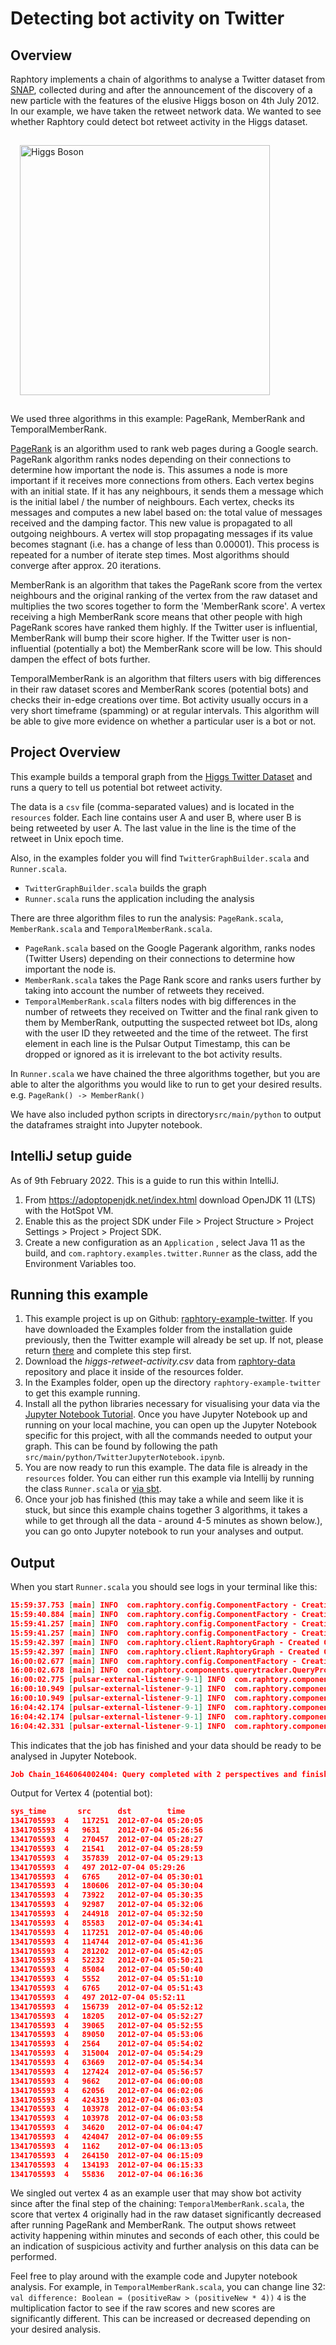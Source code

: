 # Detecting bot activity on Twitter

## Overview

Raphtory implements a chain of algorithms to analyse a Twitter dataset from [SNAP](https://snap.stanford.edu/data/higgs-twitter.html), collected during and after the announcement of the discovery of a new particle with the features of the elusive Higgs boson on 4th July 2012. In our example, we have taken the retweet network data. We wanted to see whether Raphtory could detect bot retweet activity in the Higgs dataset.

<p>
 <img src="../_static/higgs-boson.jpeg" width="400px" style="padding: 15px" alt="Higgs Boson"/>
</p>

We used three algorithms in this example: PageRank, MemberRank and TemporalMemberRank.

[PageRank](https://en.wikipedia.org/wiki/PageRank) is an algorithm used to rank web pages during a Google search. PageRank algorithm ranks nodes depending on their connections to determine how important the node is. This assumes a node is more important if it receives more connections from others. Each vertex begins with an initial state. If it has any neighbours, it sends them a message which is the initial label / the number of neighbours. Each vertex, checks its messages and computes a new label based on: the total value of messages received and the damping factor. This new value is propagated to all outgoing neighbours. A vertex will stop propagating messages if its value becomes stagnant (i.e. has a change of less than 0.00001). This process is repeated for a number of iterate step times. Most algorithms should converge after approx. 20 iterations.

MemberRank is an algorithm that takes the PageRank score from the vertex neighbours and the original ranking of the vertex from the raw dataset and multiplies the two scores together to form the 'MemberRank score'. A vertex receiving a high MemberRank score means that other people with high PageRank scores have ranked them highly. If the Twitter user is influential, MemberRank will bump their score higher. If the Twitter user is non-influential (potentially a bot) the MemberRank score will be low. This should dampen the effect of bots further.

TemporalMemberRank is an algorithm that filters users with big differences in their raw dataset scores and MemberRank scores (potential bots) and checks their in-edge creations over time. Bot activity usually occurs in a very short timeframe (spamming) or at regular intervals. This algorithm will be able to give more evidence on whether a particular user is a bot or not. 

## Project Overview

This example builds a temporal graph from the [Higgs Twitter Dataset](https://snap.stanford.edu/data/higgs-twitter.html) and runs a query to tell us potential bot retweet activity.

The data is a `csv` file (comma-separated values) and is located in the `resources` folder. Each line contains user A and user B, where user B is being retweeted by user A. The last value in the line is the time of the retweet in Unix epoch time.

Also, in the examples folder you will find `TwitterGraphBuilder.scala` and `Runner.scala`.

* `TwitterGraphBuilder.scala` builds the graph
* `Runner.scala` runs the application including the analysis

There are three algorithm files to run the analysis: `PageRank.scala`, `MemberRank.scala` and `TemporalMemberRank.scala`.
* `PageRank.scala`  based on the Google Pagerank algorithm, ranks nodes (Twitter Users) depending on their connections to determine how important the node is. 
* `MemberRank.scala` takes the Page Rank score and ranks users further by taking into account the number of retweets they received.
* `TemporalMemberRank.scala` filters nodes with big differences in the number of retweets they received on Twitter and the final rank given to them by MemberRank, outputting the suspected retweet bot IDs, along with the user ID they retweeted and the time of the retweet. The first element in each line is the Pulsar Output Timestamp, this can be dropped or ignored as it is irrelevant to the bot activity results.

In `Runner.scala` we have chained the three algorithms together, but you are able to alter the algorithms you would like to run to get your desired results. e.g. `PageRank() -> MemberRank()`

We have also included python scripts in directory`src/main/python` to output the dataframes straight into Jupyter notebook.


## IntelliJ setup guide

As of 9th February 2022. This is a guide to run this within IntelliJ.

1. From https://adoptopenjdk.net/index.html download OpenJDK 11 (LTS) with the HotSpot VM.
2. Enable this as the project SDK under File > Project Structure > Project Settings > Project > Project SDK.
3. Create a new configuration as an `Application` , select Java 11 as the build, and `com.raphtory.examples.twitter.Runner` as the class, add the Environment Variables too.

## Running this example

1. This example project is up on Github: [raphtory-example-twitter](https://github.com/Raphtory/Raphtory/tree/development/examples/raphtory-example-twitter). If you have downloaded the Examples folder from the installation guide previously, then the Twitter example will already be set up. If not, please return [there](https://raphtory.readthedocs.io/en/development/Install/installdependencies.html) and complete this step first.
2. Download the _higgs-retweet-activity.csv_ data from [raphtory-data](https://github.com/Raphtory/Data) repository and place it inside of the resources folder.
3. In the Examples folder, open up the directory `raphtory-example-twitter` to get this example running.
4. Install all the python libraries necessary for visualising your data via the [Jupyter Notebook Tutorial](https://raphtory.readthedocs.io/en/development/PythonClient/tutorial.html). Once you have Jupyter Notebook up and running on your local machine, you can open up the Jupyter Notebook specific for this project, with all the commands needed to output your graph. This can be found by following the path `src/main/python/TwitterJupyterNotebook.ipynb`.
5. You are now ready to run this example. The data file is already in the `resources` folder. You can either run this example via Intellij by running the class `Runner.scala` or [via sbt](https://raphtory.readthedocs.io/en/development/Install/installdependencies.html#running-raphtory-via-sbt).
6. Once your job has finished (this may take a while and seem like it is stuck, but since this example chains together 3 algorithms, it takes a while to get through all the data - around 4-5 minutes as shown below.), you can go onto Jupyter notebook to run your analyses and output. 

## Output

When you start `Runner.scala` you should see logs in your terminal like this:
```json
15:59:37.753 [main] INFO  com.raphtory.config.ComponentFactory - Creating '2' Partition Managers.
15:59:40.884 [main] INFO  com.raphtory.config.ComponentFactory - Creating new Query Manager.
15:59:41.257 [main] INFO  com.raphtory.config.ComponentFactory - Creating new Spout 'raphtory_data_raw_1844626742'.
15:59:41.257 [main] INFO  com.raphtory.config.ComponentFactory - Creating '2' Graph Builders.
15:59:42.397 [main] INFO  com.raphtory.client.RaphtoryGraph - Created Graph object with deployment ID 'raphtory_1844626742'.
15:59:42.397 [main] INFO  com.raphtory.client.RaphtoryGraph - Created Graph Spout topic with name 'raphtory_data_raw_1844626742'.
16:00:02.677 [main] INFO  com.raphtory.config.ComponentFactory - Creating new Query Progress Tracker for deployment 'raphtory_1844626742' and job 'Chain_1646064002404' at topic 'raphtory_1844626742_Chain_1646064002404'.
16:00:02.678 [main] INFO  com.raphtory.components.querytracker.QueryProgressTracker - Starting query progress tracker.
16:00:02.775 [pulsar-external-listener-9-1] INFO  com.raphtory.components.querymanager.QueryManager - Range Query 'Chain_1646064002404' received, your job ID is 'Chain_1646064002404'.
16:00:10.949 [pulsar-external-listener-9-1] INFO  com.raphtory.components.querytracker.QueryProgressTracker - Job 'Chain_1646064002404': Perspective '1341101181' finished in 8271 ms.
16:00:10.949 [pulsar-external-listener-9-1] INFO  com.raphtory.components.querytracker.QueryProgressTracker - Job Chain_1646064002404: Running query, processed 1 perspectives.
16:04:42.174 [pulsar-external-listener-9-1] INFO  com.raphtory.components.querytracker.QueryProgressTracker - Job 'Chain_1646064002404': Perspective '1341705593' finished in 271225 ms.
16:04:42.174 [pulsar-external-listener-9-1] INFO  com.raphtory.components.querytracker.QueryProgressTracker - Job Chain_1646064002404: Running query, processed 2 perspectives.
16:04:42.331 [pulsar-external-listener-9-1] INFO  com.raphtory.components.querytracker.QueryProgressTracker - Job Chain_1646064002404: Query completed with 2 perspectives and finished in 279653 ms.
```
This indicates that the job has finished and your data should be ready to be analysed in Jupyter Notebook.
```json
Job Chain_1646064002404: Query completed with 2 perspectives and finished in 279653 ms.
```

Output for Vertex 4 (potential bot): 

```json
sys_time       src      dst	       time
1341705593	4	117251	2012-07-04 05:20:05
1341705593	4	9631	2012-07-04 05:26:56
1341705593	4	270457	2012-07-04 05:28:27
1341705593	4	21541	2012-07-04 05:28:59
1341705593	4	357839	2012-07-04 05:29:13
1341705593	4	497	2012-07-04 05:29:26
1341705593	4	6765	2012-07-04 05:30:01
1341705593	4	180606	2012-07-04 05:30:04
1341705593	4	73922	2012-07-04 05:30:35
1341705593	4	92987	2012-07-04 05:32:06
1341705593	4	244918	2012-07-04 05:32:50
1341705593	4	85583	2012-07-04 05:34:41
1341705593	4	117251	2012-07-04 05:40:06
1341705593	4	114744	2012-07-04 05:41:36
1341705593	4	281202	2012-07-04 05:42:05
1341705593	4	52232	2012-07-04 05:50:21
1341705593	4	85084	2012-07-04 05:50:40
1341705593	4	5552	2012-07-04 05:51:10
1341705593	4	6765	2012-07-04 05:51:43
1341705593	4	497	2012-07-04 05:52:11
1341705593	4	156739	2012-07-04 05:52:12
1341705593	4	18205	2012-07-04 05:52:27
1341705593	4	39065	2012-07-04 05:52:55
1341705593	4	89050	2012-07-04 05:53:06
1341705593	4	2564	2012-07-04 05:54:02
1341705593	4	315004	2012-07-04 05:54:29
1341705593	4	63669	2012-07-04 05:54:34
1341705593	4	127424	2012-07-04 05:56:57
1341705593	4	9662	2012-07-04 06:00:08
1341705593	4	62056	2012-07-04 06:02:06
1341705593	4	424319	2012-07-04 06:03:03
1341705593	4	103978	2012-07-04 06:03:54
1341705593	4	103978	2012-07-04 06:03:58
1341705593	4	34620	2012-07-04 06:04:47
1341705593	4	424047	2012-07-04 06:09:55
1341705593	4	1162	2012-07-04 06:13:05
1341705593	4	264150	2012-07-04 06:15:09
1341705593	4	134193	2012-07-04 06:15:33
1341705593	4	55836	2012-07-04 06:16:36
```
We singled out vertex 4 as an example user that may show bot activity since after the final step of the chaining: `TemporalMemberRank.scala`, the score that vertex 4 originally had in the raw dataset significantly decreased after running PageRank and MemberRank. The output shows retweet activity happening within minutes and seconds of each other, this could be an indication of suspicious activity and further analysis on this data can be performed.

Feel free to play around with the example code and Jupyter notebook analysis. For example, in `TemporalMemberRank.scala`, you can change line 32:
`val difference: Boolean = (positiveRaw > (positiveNew * 4))`
`4` is the multiplication factor to see if the raw scores and new scores are significantly different. This can be increased or decreased depending on your desired analysis. 
